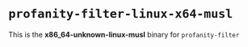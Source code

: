 # `profanity-filter-linux-x64-musl`

This is the **x86_64-unknown-linux-musl** binary for `profanity-filter`
